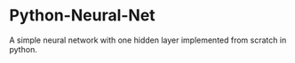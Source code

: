 # Python-Neural-Net
A simple neural network with one hidden layer implemented from scratch in python.
